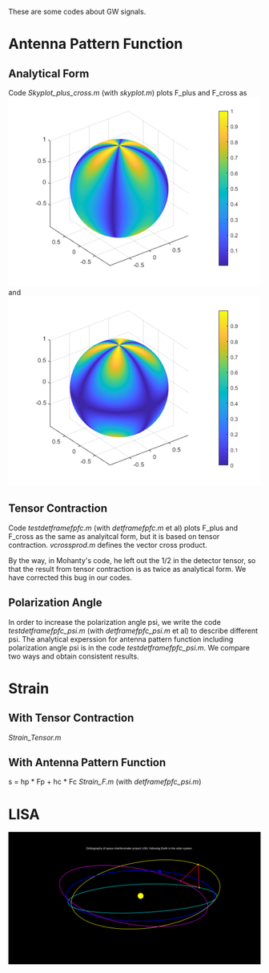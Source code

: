 These are some codes about GW signals.
# Antenna Pattern Function
## Analytical Form
Code _Skyplot_plus_cross.m_ (with _skyplot.m_) plots F_plus and F_cross as ![F_p](https://raw.githubusercontent.com/guoxiaowhu/GWSC_NAOC/main/figs/F_plus.png) and ![F_c](https://raw.githubusercontent.com/guoxiaowhu/GWSC_NAOC/main/figs/F_cross.png)

## Tensor Contraction
Code _testdetframefpfc.m_ (with _detframefpfc.m_ et al) plots F_plus and F_cross as the same as analyitcal form, but it is based on tensor contraction. _vcrossprod.m_ defines the vector cross product.

By the way, in Mohanty's code, he left out the 1/2 in the detector tensor, so that the result from tensor contraction is as twice as analytical form. We have corrected this bug in our codes. 

## Polarization Angle
In order to increase the polarization angle psi, we write the code _testdetframefpfc\_psi.m_ (with _detframefpfc\_psi.m_ et al) to describe different psi.
The analytical experssion for antenna pattern function including polarization angle psi is in the code _testdetframefpfc\_psi.m_. We compare two ways and obtain consistent results. 

# Strain
## With Tensor Contraction
_Strain\_Tensor.m_
## With Antenna Pattern Function
s = hp * Fp + hc * Fc
_Strain\_F.m_ (with _detframefpfc_psi.m_) 

# LISA
![LISA orbit](https://raw.githubusercontent.com/guoxiaowhu/GWSC_NAOC/main/figs/LISA_orbitography.gif)
